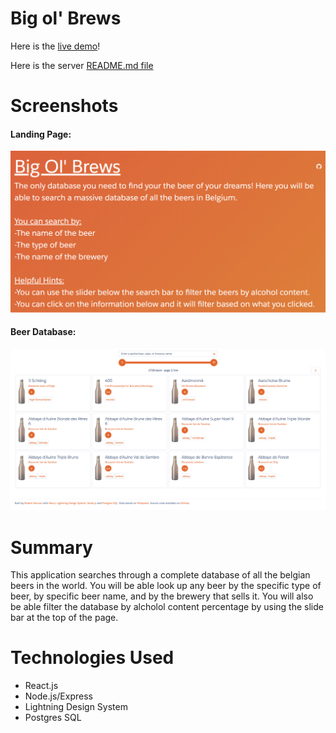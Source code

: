 
# Big ol' Brews #

Here is the [live demo](https://lit-spire-67447.herokuapp.com/)!

Here is the server [README.md file](https://github.com/Robert-Vaccaro/Big-Ol-Brews/tree/master/server)


# Screenshots #


#### Landing Page: ####

![alt text](https://github.com/Robert-Vaccaro/Big-Ol-Brews/blob/master/landing-screen.png)


#### Beer Database: ####

![alt text](https://github.com/Robert-Vaccaro/Big-Ol-Brews/blob/master/main-screen.png)


# Summary #

This application searches through a complete database of all the belgian beers in the world. You will be able look up any beer by the specific type of beer, by specific beer name, and by the brewery that sells it. You will also be able filter the database by alcholol content percentage by using the slide bar at the top of the page.



# Technologies Used #

* React.js
* Node.js/Express
* Lightning Design System
* Postgres SQL
